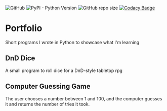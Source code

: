 ![GitHub](https://img.shields.io/github/license/fineterra/portfolio.svg) ![PyPI - Python Version](https://img.shields.io/pypi/pyversions/Django.svg) ![GitHub repo size](https://img.shields.io/github/repo-size/fineterra/portfolio.svg) [![Codacy Badge](https://api.codacy.com/project/badge/Grade/1e2fb12f9e1d4a38b8e99dac87997e00)](https://www.codacy.com/app/fineterra/portfolio?utm_source=github.com&amp;utm_medium=referral&amp;utm_content=fineterra/portfolio&amp;utm_campaign=Badge_Grade)

# Portfolio
Short programs I wrote in Python to showcase what I'm learning

## DnD Dice
A small program to roll dice for a DnD-style tabletop rpg

## Computer Guessing Game
The user chooses a number between 1 and 100, and the computer guesses it and returns the number of tries it took.
